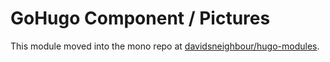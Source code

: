 # GoHugo Component / Pictures

This module moved into the mono repo at [davidsneighbour/hugo-modules](https://github.com/davidsneighbour/hugo-modules/tree/main/modules/pictures).
